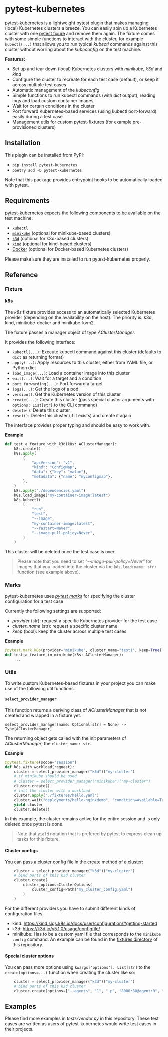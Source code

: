# pytest-kubernetes
pytest-kubernetes is a lightweight pytest plugin that makes managing (local) Kubernetes clusters a breeze. You can easily spin up a Kubernetes cluster with one [pytest fixure](https://docs.pytest.org/en/latest/explanation/fixtures.html) and remove them again.
The fixture comes with some simple functions to interact with the cluster, for example `kubectl(...)` that allows you to run typical *kubectl* commands against this cluster without worring 
about the *kubeconfig* on the test machine.

**Features:**
- Set up and tear down (local) Kubernetes clusters with *minikube*, *k3d* and *kind*
- Configure the cluster to recreate for each test case (default), or keep it across multiple test cases
- Automatic management of the *kubeconfig*
- Simple functions to run kubectl commands (with *dict* output), reading logs and load custom container images
- Wait for certain conditions in the cluster
- Port forward Kubernetes-based services (using kubectl port-forward) easily during a test case
- Management utils for custom pytest-fixtures (for example pre-provisioned clusters)
 
## Installation
This plugin can be installed from PyPI:
- `pip install pytest-kubernetes`
- `poetry add -D pytest-kubernetes`

Note that this package provides entrypoint hooks to be automatically loaded with pytest.

## Requirements
pytest-kubernetes expects the following components to be available on the test machine:
- [`kubectl`](https://kubernetes.io/docs/reference/kubectl/)
- [`minikube`](https://minikube.sigs.k8s.io/docs/start/) (optional for minikube-based clusters)
- [`k3d`](https://k3d.io/) (optional for k3d-based clusters)
- [`kind`](https://kind.sigs.k8s.io/) (optional for kind-based clusters)
- [Docker](https://docs.docker.com/get-docker/) (optional for Docker-based Kubernetes clusters)

Please make sure they are installed to run pytest-kubernetes properly.

## Reference

### Fixture

#### k8s
The _k8s_ fixture provides access to an automatically selected Kubernetes provider (depending on the availability on the host). The priority is: k3d, kind, minikube-docker and minikube-kvm2.

The fixture passes a manager object of type *AClusterManager*.

It provides the following interface:
- `kubectl(...)`: Execute kubectl command against this cluster (defaults to `dict` as returning format)
- `apply(...)`: Apply resources to this cluster, either from YAML file, or Python dict
- `load_image(...)`: Load a container image into this cluster
- `wait(...)`: Wait for a target and a condition
- `port_forwarding(...)`: Port forward a target
- `logs(...)`: Get the logs of a pod
- `version()`: Get the Kubernetes version of this cluster
- `create(...)`: Create this cluster (pass special cluster arguments with `options: List[str]` to the CLI command)
- `delete()`: Delete this cluster
- `reset()`: Delete this cluster (if it exists) and create it again

The interface provides proper typing and should be easy to work with.

**Example**

```python
def test_a_feature_with_k3d(k8s: AClusterManager):
    k8s.create()
    k8s.apply(
        {
            "apiVersion": "v1",
            "kind": "ConfigMap",
            "data": {"key": "value"},
            "metadata": {"name": "myconfigmap"},
        },
    )
    k8s.apply("./dependencies.yaml")
    k8s.load_image("my-container-image:latest")
    k8s.kubectl(
        [
            "run",
            "test",
            "--image",
            "my-container-image:latest",
            "--restart=Never",
            "--image-pull-policy=Never",
        ]
    )
```
This cluster will be deleted once the test case is over.

> Please note that you need to set *"--image-pull-policy=Never"* for images that you loaded into the cluster via the `k8s.load(name: str)` function (see example above).

### Marks
pytest-kubernetes uses [*pytest marks*](https://docs.pytest.org/en/7.1.x/how-to/mark.html) for specifying the cluster configuration for a test case

Currently the following settings are supported:

- *provider* (str): request a specific Kubernetes provider for the test case 
- *cluster_name* (str): request a specific cluster name
- *keep* (bool): keep the cluster across multiple test cases


**Example**
```python
@pytest.mark.k8s(provider="minikube", cluster_name="test1", keep=True)
def test_a_feature_in_minikube(k8s: AClusterManager):
    ...
```

### Utils
To write custom Kubernetes-based fixtures in your project you can make use of the following util functions.


#### `select_provider_manager`
This function returns a deriving class of *AClusterManager* that is not created and wrapped in a fixture yet.

`select_provider_manager(name: Optional[str] = None) -> Type[AClusterManager]`

The returning object gets called with the init parameters of *AClusterManager*, the `cluster_name: str`.

**Example**
```python
@pytest.fixture(scope="session")
def k8s_with_workload(request):
    cluster = select_provider_manager("k3d")("my-cluster")
    # if minikube should be used
    # cluster = select_provider_manager("minikube")("my-cluster")
    cluster.create()
    # init the cluster with a workload
    cluster.apply("./fixtures/hello.yaml")
    cluster.wait("deployments/hello-nginxdemo", "condition=Available=True")
    yield cluster
    cluster.delete()
```
In this example, the cluster remains active for the entire session and is only deleted once pytest is done.

> Note that `yield` notation that is prefered by pytest to express clean up tasks for this fixture.

#### Cluster configs
You can pass a cluster config file in the create method of a cluster:
```python
    cluster = select_provider_manager("k3d")("my-cluster")
    # bind ports of this k3d cluster
    cluster.create(
        cluster_options=ClusterOptions(
            cluster_config=Path("my_cluster_config.yaml")
        )
    )
```
For the different providers you have to submit different kinds of configuration files.
- kind: https://kind.sigs.k8s.io/docs/user/configuration/#getting-started
- k3d: https://k3d.io/v5.1.0/usage/configfile/
- minikube: Has to be a custom yaml file that corresponds to the `minikube config` command. An example can be found in the [fixtures directory](https://github.com/Blueshoe/pytest-kubernetes/tree/main/tests/fixtures/mk_config.yaml) of this repository.


#### Special cluster options
You can pass more options using `kwargs['options']: List[str]` to the `create(options=...)` function when creating the cluster like so:
```python
    cluster = select_provider_manager("k3d")("my-cluster")
    # bind ports of this k3d cluster
    cluster.create(options=["--agents", "1", "-p", "8080:80@agent:0", "-p", "31820:31820/UDP@agent:0"])
```


## Examples
Please find more examples in *tests/vendor.py* in this repository. These test cases are written as users of pytest-kubernetes would write test cases in their projects.